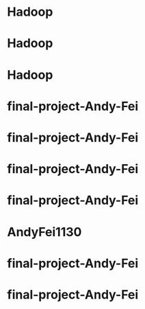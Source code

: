 # Hadoop
# Hadoop
# Hadoop
# final-project-Andy-Fei
# final-project-Andy-Fei
# final-project-Andy-Fei
# final-project-Andy-Fei
# AndyFei1130
# final-project-Andy-Fei
# final-project-Andy-Fei
